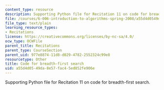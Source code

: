 ```yaml
---
content_type: resource
description: Supporting Python file for Recitation 11 on code for breadth-first search.
file: /courses/6-006-introduction-to-algorithms-spring-2008/a55d4d0549da8e57fac45ed852fe906e_bfs.py
file_type: text/plain
learning_resource_types:
- Recitations
license: https://creativecommons.org/licenses/by-nc-sa/4.0/
ocw_type: OCWFile
parent_title: Recitations
parent_type: CourseSection
parent_uid: 977e8874-11d8-d029-4782-2552324c99e8
resourcetype: Other
title: Code for breadth-first search
uid: a55d4d05-49da-8e57-fac4-5ed852fe906e
---
```

Supporting Python file for Recitation 11 on code for breadth-first search.